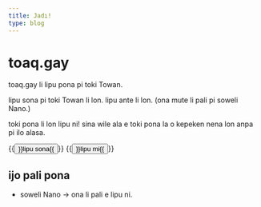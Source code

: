 ```yaml
---
title: Jadı!
type: blog
---
```


# toaq.gay

toaq.gay li lipu pona pi toki Towan.

lipu sona pi toki Towan li lon. lipu ante li lon. (ona mute li pali pi soweli Nano.)

toki pona li lon lipu ni! 
sina wile ala e toki pona la o kepeken nena lon anpa pi ilo alasa.

{{<button relref="/docs/sona">}}lipu sona{{</button>}}
{{<button relref="/sitelen">}}lipu mi{{</button>}}

## ijo pali pona

- soweli Nano → ona li pali e lipu ni.
